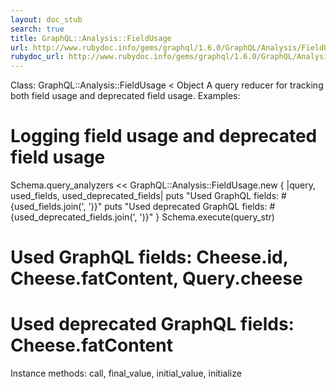 ```yaml
---
layout: doc_stub
search: true
title: GraphQL::Analysis::FieldUsage
url: http://www.rubydoc.info/gems/graphql/1.6.0/GraphQL/Analysis/FieldUsage
rubydoc_url: http://www.rubydoc.info/gems/graphql/1.6.0/GraphQL/Analysis/FieldUsage
---
```


Class: GraphQL::Analysis::FieldUsage < Object
A query reducer for tracking both field usage and deprecated field
usage. 
Examples:
# Logging field usage and deprecated field usage
Schema.query_analyzers << GraphQL::Analysis::FieldUsage.new { |query, used_fields, used_deprecated_fields|
puts "Used GraphQL fields: #{used_fields.join(', ')}"
puts "Used deprecated GraphQL fields: #{used_deprecated_fields.join(', ')}"
}
Schema.execute(query_str)
# Used GraphQL fields: Cheese.id, Cheese.fatContent, Query.cheese
# Used deprecated GraphQL fields: Cheese.fatContent
Instance methods:
call, final_value, initial_value, initialize

